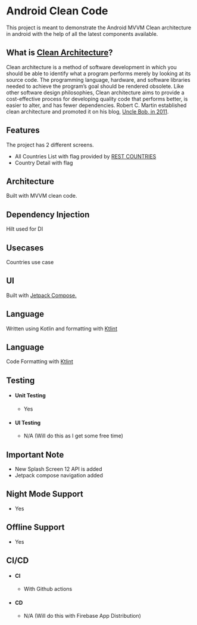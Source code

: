 # Android Clean Code 
This project is meant to demonstrate the Android MVVM Clean architecture in android with the help of all the latest components available.

## What is [Clean Architecture](https://www.amazon.com/Clean-Architecture-Craftsmans-Software-Structure/dp/0134494164)?
Clean architecture is a method of software development in which you should be able to identify what a program performs merely by looking at its source code. 
The programming language, hardware, and software libraries needed to achieve the program’s goal should be rendered obsolete. 
Like other software design philosophies, Clean architecture aims to provide a cost-effective process for developing quality code that performs better, is easier to alter, and has fewer dependencies. Robert C. Martin established clean architecture and promoted it on his blog, [Uncle Bob, in 2011](https://blog.cleancoder.com/uncle-bob/2012/08/13/the-clean-architecture.html).

## Features
The project has 2 different screens.
- All Countries List with flag provided by [REST COUNTRIES](https://restcountries.com/)
- Country Detail with flag

## Architecture
Built with MVVM clean code.

## Dependency Injection
Hilt used for DI

## Usecases
Countries use case

## UI 
Built with [Jetpack Compose.](https://developer.android.com/jetpack/compose)

## Language
Written using Kotlin and formatting with [Ktlint](https://ktlint.github.io/)


## Language
Code Formatting with [Ktlint](https://ktlint.github.io/)

## Testing
- #### Unit Testing
  - Yes
- #### UI Testing
  - N/A (Will do this as I get some free time)

## Important Note
- New Splash Screen 12 API is added 
- Jetpack compose navigation added

## Night Mode Support
- Yes 
 
## Offline Support
- Yes 

## CI/CD 
- #### CI 
  - With Github actions
- #### CD
  - N/A (Will do this with Firebase App Distribution)
